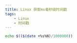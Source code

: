 ```yaml
---
title: Linux 获取ms毫秒级时间戳
tags:
    - Linux
    - 时间戳
---
```


``` bash
echo $(($(date +%s%N)/1000000))
```


